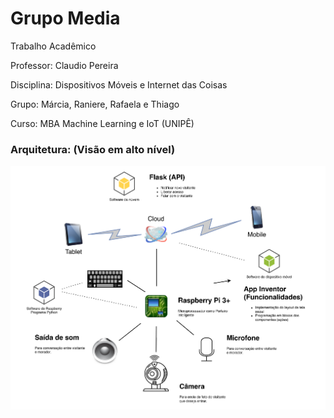 # Grupo Media

Trabalho Acadêmico

Professor: Claudio Pereira

Disciplina: Dispositivos Móveis e Internet das Coisas

Grupo: Márcia, Raniere, Rafaela e Thiago

Curso: MBA Machine Learning e IoT (UNIPÊ)

### Arquitetura: (Visão em alto nível)

![](arquitetura/arquitetura.png)
